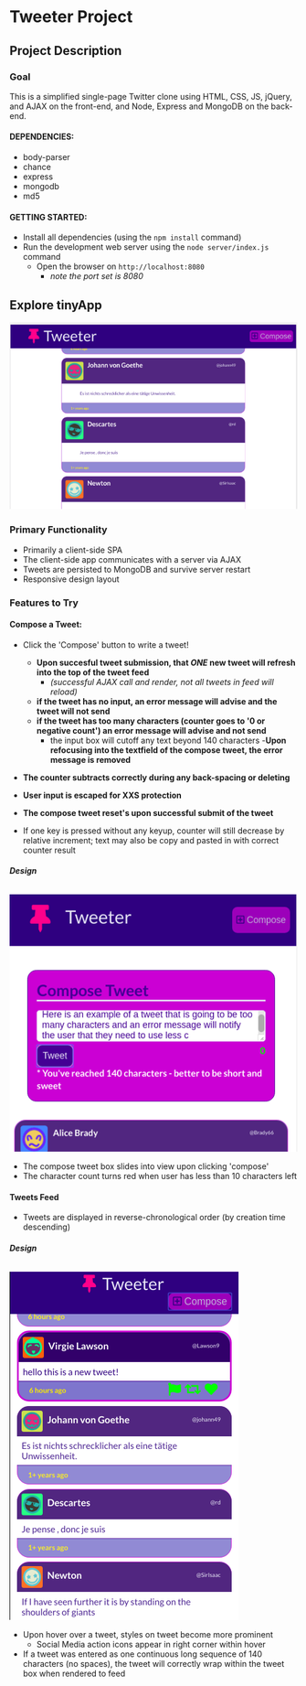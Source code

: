# Tweeter Project 

## Project Description 

### Goal 

This is a simplified single-page Twitter clone using HTML, CSS, JS, jQuery, and AJAX on the front-end, and Node, Express and MongoDB on the back-end.

#### DEPENDENCIES:

- body-parser
- chance
- express
- mongodb
- md5

#### GETTING STARTED:

- Install all dependencies (using the `npm install` command)
- Run the development web server using the `node server/index.js` command
  - Open the browser on `http://localhost:8080`
    - *note the port set is 8080*

## Explore tinyApp

!['Main Page of Tweets'](https://github.com/jo-wood/tweeter/blob/master/docs/main_page.png)

### Primary Functionality

- Primarily a client-side SPA
- The client-side app communicates with a server via AJAX
- Tweets are persisted to MongoDB and survive server restart
- Responsive design layout

### Features to Try

#### Compose a Tweet:

  - Click the 'Compose' button to write a tweet!
    - **Upon succesful tweet submission, that *ONE* new tweet will refresh into the top of the tweet feed**
      - *(successful AJAX call and render, not all tweets in feed will reload)*
    - **if the tweet has no input, an error message will advise and the tweet will not send**
    - **if the tweet has too many characters (counter goes to '0 or negative count') an error message will advise and not send**
      - the input box will cutoff any text beyond 140 characters   -**Upon refocusing into the textfield of the compose tweet, the error message is removed**
  - **The counter subtracts correctly during any back-spacing or deleting**
  - **User input is escaped for XXS protection**
  - **The compose tweet reset's upon successful submit of the tweet**

  - If one key is pressed without any keyup, counter will still decrease by relative increment; text may also be copy and pasted in with correct counter result

###### **Design**

!['Compose a Tweet + Error Message'](https://github.com/jo-wood/tweeter/blob/master/docs/compose_tweet_with_error.png)

  - The compose tweet box slides into view upon clicking 'compose'
  - The character count turns red when user has less than 10 characters left

#### Tweets Feed

 - Tweets are displayed in reverse-chronological order (by creation time descending)

###### **Design**

!['Hover Tweet and Design Emphasis'](https://github.com/jo-wood/tweeter/blob/master/docs/hover_state.png)

  - Upon hover over a tweet, styles on tweet become more prominent
    - Social Media action icons appear in right corner within hover
  - If a tweet was entered as one continuous long sequence of 140 characters (no spaces), the tweet will correctly wrap within the tweet box when rendered to feed